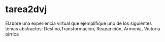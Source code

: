 # tarea2dvj
Elabore una experiencia virtual que ejemplifique uno de los siguientes temas abstractos:  Destino,Transformación, Reaparición, Armonía, Victoria pírrica
